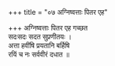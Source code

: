 +++
title = "०७ अग्निष्वत्ताः पितर एह"

+++
अग्निष्वत्ताः पितर एह गच्छत  
सदःसदः सदत सुप्रणीतयः ।  
अत्ता हवींषि प्रयतानि बर्हिषि  
रयिं च नः सर्ववीरं दधात ॥